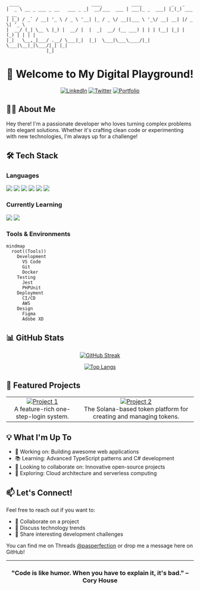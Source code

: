```ascii
 ____                           ____           ____           _   _             
|  _ \ __ _ ___ _ __   ___ _ _|  __/___  ___ | ___|_ _  ___| |_(_) ___  _ __  
| |_) / _` / __| '_ \ / _ \ '__| |_ / _ \/ __||___ \ '_\/ __| __| |/ _ \| '_ \ 
|  __/ (_| \__ \ |_) |  __/ |  |  _|  __/ (__ ___) | | | (__| |_| | (_) | | | |
|_|   \__,_|___/ .__/ \___|_|  |_|  \___|\___\____/|_|  \___|\__|_|\___/|_| |_|
               |_|                                                              
```

<div align="center">
  
# 🚀 Welcome to My Digital Playground! 

[![LinkedIn](https://img.shields.io/badge/LinkedIn-Connect-blue?style=for-the-badge&logo=linkedin)](https://linkedin.com/in/pasperfection)
[![Twitter](https://img.shields.io/badge/Twitter-Follow-1DA1F2?style=for-the-badge&logo=twitter&logoColor=white)](https://twitter.com/pasperfection)
[![Portfolio](https://img.shields.io/badge/Portfolio-Visit-success?style=for-the-badge)](https://pasperfection.com)

</div>

## 👨‍💻 About Me

Hey there! I'm a passionate developer who loves turning complex problems into elegant solutions. Whether it's crafting clean code or experimenting with new technologies, I'm always up for a challenge!

## 🛠️ Tech Stack

### Languages
<p>
  <img src="https://img.shields.io/badge/HTML5-E34F26?style=flat-square&logo=html5&logoColor=white" />
  <img src="https://img.shields.io/badge/CSS3-1572B6?style=flat-square&logo=css3&logoColor=white" />
  <img src="https://img.shields.io/badge/JavaScript-F7DF1E?style=flat-square&logo=javascript&logoColor=black" />
  <img src="https://img.shields.io/badge/PHP-777BB4?style=flat-square&logo=php&logoColor=white" />
  <img src="https://img.shields.io/badge/Python-3776AB?style=flat-square&logo=python&logoColor=white" />
  <img src="https://img.shields.io/badge/Bash-4EAA25?style=flat-square&logo=gnu-bash&logoColor=white" />
</p>

### Currently Learning
<p>
  <img src="https://img.shields.io/badge/TypeScript-007ACC?style=flat-square&logo=typescript&logoColor=white" />
  <img src="https://img.shields.io/badge/C%23-239120?style=flat-square&logo=c-sharp&logoColor=white" />
</p>

### Tools & Environments
```mermaid
mindmap
  root((Tools))
    Development
      VS Code
      Git
      Docker
    Testing
      Jest
      PHPUnit
    Deployment
      CI/CD
      AWS
    Design
      Figma
      Adobe XD
```

## 📊 GitHub Stats

<div align="center">
  
[![GitHub Streak](https://github-readme-streak-stats.herokuapp.com/?user=PasperFection&theme=dark)](https://git.io/streak-stats)

[![Top Langs](https://github-readme-stats.vercel.app/api/top-langs/?username=PasperFection&layout=compact&theme=dark)](https://github.com/anuraghazra/github-readme-stats)

</div>

## 🌟 Featured Projects

<table>
  <tr>
    <td align="center">
      <a href="https://github.com/PasperFection/DirectLinx">
        <img src="https://img.shields.io/badge/Project%201-Check%20it%20out!-brightgreen?style=for-the-badge" alt="Project 1"/>
      </a>
      <br />
      <span>A feature-rich one-step-login system.

</span>
    </td>
    <td align="center">
      <a href="https://github.com/PasperFection/Fullstax">
        <img src="https://img.shields.io/badge/Project%202-Check%20it%20out!-orange?style=for-the-badge" alt="Project 2"/>
      </a>
      <br />
      <span>The Solana-based token platform for creating and managing tokens.</span>
    </td>
  </tr>
</table>

## 💡 What I'm Up To

- 🔭 Working on: Building awesome web applications
- 📚 Learning: Advanced TypeScript patterns and C# development
- 👯 Looking to collaborate on: Innovative open-source projects
- 🤔 Exploring: Cloud architecture and serverless computing

## 📫 Let's Connect!

Feel free to reach out if you want to:
- 🤝 Collaborate on a project
- 💬 Discuss technology trends
- 🎯 Share interesting development challenges

You can find me on Threads [@pasperfection](https://twitter.com/pasperfection) or drop me a message here on GitHub!

---
<div align="center">
  
### "Code is like humor. When you have to explain it, it's bad." – Cory House

</div>
